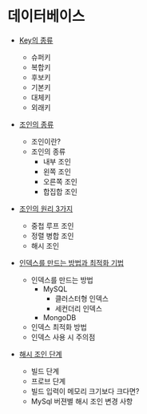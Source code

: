 # 데이터베이스
- [Key의 종류](https://github.com/HanKwanJin/CS_Study/blob/main/DB/KEY종류.md)
    - 슈퍼키
    - 복합키
    - 후보키
    - 기본키
    - 대체키
    - 외래키
- [조인의 종류](https://github.com/HanKwanJin/CS_Study/blob/main/DB/조인의-종류.md)
    - 조인이란?
    - 조인의 종류
        - 내부 조인
        - 왼쪽 조인
        - 오른쪽 조인
        - 합집합 조인

- [조인의 원리 3가지](https://github.com/HanKwanJin/CS_Study/blob/main/DB/조인의-원리-3가지.md)
    - 중첩 루프 조인
    - 정렬 병합 조인
    - 해시 조인

- [인덱스를 만드는 방법과 최적화 기법](https://github.com/HanKwanJin/CS_Study/blob/DB/%2338/index-optimize/DB/%EC%9D%B8%EB%8D%B1%EC%8A%A4%EB%A5%BC-%EB%A7%8C%EB%93%9C%EB%8A%94-%EB%B0%A9%EB%B2%95%EA%B3%BC-%EC%B5%9C%EC%A0%81%ED%99%94-%EA%B8%B0%EB%B2%95.md)
    - 인덱스를 만드는 방법
        - MySQL
            - 클러스터형 인덱스
            - 세컨더리 인덱스
        - MongoDB
    - 인덱스 최적화 방법 
    - 인덱스 사용 시 주의점

- [해시 조인 단계](https://github.com/HanKwanJin/CS_Study/blob/main/DB/해시-조인-단계.md)
    - 빌드 단계
    - 프로브 단계
    - 빌드 입력이 메모리 크기보다 크다면?
    - MySql 버젼별 해시 조인 변경 사항

